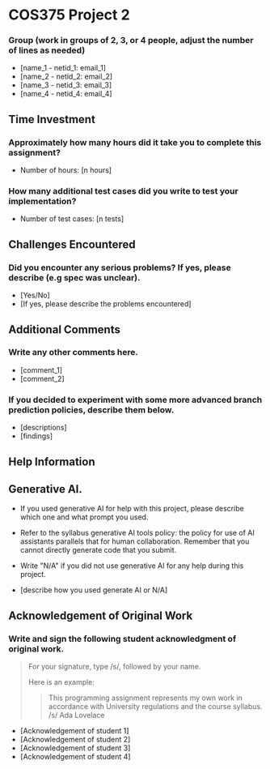 # COS375 Project 2

### Group (work in groups of 2, 3, or 4 people, adjust the number of lines as needed)

- [name_1 - netid_1: email_1]
- [name_2 - netid_2: email_2]
- [name_3 - netid_3: email_3]
- [name_4 - netid_4: email_4]

## Time Investment

### Approximately how many hours did it take you to complete this assignment?

- Number of hours: [n hours]

### How many additional test cases did you write to test your implementation?

- Number of test cases: [n tests]

## Challenges Encountered

### Did you encounter any serious problems? If yes, please describe (e.g spec was unclear).

- [Yes/No]
- [If yes, please describe the problems encountered]

## Additional Comments

### Write any other comments here.

- [comment_1]
- [comment_2]

### If you decided to experiment with some more advanced branch prediction policies, describe them below.

- [descriptions]
- [findings]

## Help Information

## Generative AI.

- If you used generative AI for help with this project, please describe which one and what prompt you used.
- Refer to the syllabus generative AI tools policy: the policy for use of AI assistants parallels that for human collaboration. Remember that you cannot directly generate code that you submit. 
- Write "N/A" if you did not use generative AI for any help during this project.

- [describe how you used generate AI or N/A]

## Acknowledgement of Original Work

### Write and sign the following student acknowledgment of original work.

> For your signature, type /s/, followed by your name.
> 
> Here is an example:
>
>> This programming assignment represents my own work in accordance with University regulations and the course syllabus.  /s/ Ada Lovelace

- [Acknowledgement of student 1]
- [Acknowledgement of student 2]
- [Acknowledgement of student 3]
- [Acknowledgement of student 4]
